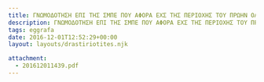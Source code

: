 ```yaml
---
title: ΓΝΩΜΟΔΟΤΗΣΗ ΕΠΙ ΤΗΣ ΣΜΠΕ ΠΟΥ ΑΦΟΡΑ ΕΧΣ ΤΗΣ ΠΕΡΙΟΧΗΣ ΤΟΥ ΠΡΩΗΝ ΟΛΥΜΠΙΑΚΟΥ ΧΩΡΙΟΥ ΤΥΠΟΥ ΣΤΟ ΔΗΜΟ ΜΑΣ
description: ΓΝΩΜΟΔΟΤΗΣΗ ΕΠΙ ΤΗΣ ΣΜΠΕ ΠΟΥ ΑΦΟΡΑ ΕΧΣ ΤΗΣ ΠΕΡΙΟΧΗΣ ΤΟΥ ΠΡΩΗΝ ΟΛΥΜΠΙΑΚΟΥ ΧΩΡΙΟΥ ΤΥΠΟΥ ΣΤΟ ΔΗΜΟ ΜΑΣ
tags: eggrafa
date: 2016-12-01T12:52:29+00:00
layout: layouts/drastiriotites.njk

attachment:
  - 201612011439.pdf
---
```


<!-- excerpt -->
